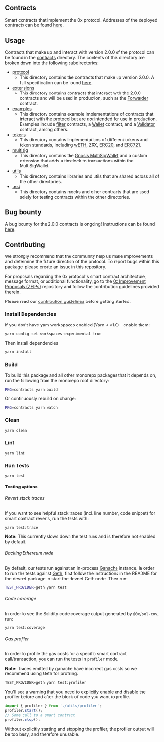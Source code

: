 ## Contracts

Smart contracts that implement the 0x protocol. Addresses of the deployed contracts can be found [here](https://0xproject.com/wiki#Deployed-Addresses).

## Usage

Contracts that make up and interact with version 2.0.0 of the protocol can be found in the [contracts](./contracts) directory. The contents of this directory are broken down into the following subdirectories:

*   [protocol](./contracts/protocol)
    *   This directory contains the contracts that make up version 2.0.0. A full specification can be found [here](https://github.com/0xProject/0x-protocol-specification/blob/master/v2/v2-specification.md).
*   [extensions](./contracts/extensions)
    *   This directory contains contracts that interact with the 2.0.0 contracts and will be used in production, such as the [Forwarder](https://github.com/0xProject/0x-protocol-specification/blob/master/v2/forwarder-specification.md) contract.
*   [examples](./contracts/examples)
    *   This directory contains example implementations of contracts that interact with the protocol but are _not_ intended for use in production. Examples include [filter](https://github.com/0xProject/0x-protocol-specification/blob/master/v2/v2-specification.md#filter-contracts) contracts, a [Wallet](https://github.com/0xProject/0x-protocol-specification/blob/master/v2/v2-specification.md#wallet) contract, and a [Validator](https://github.com/0xProject/0x-protocol-specification/blob/master/v2/v2-specification.md#validator) contract, among others.
*   [tokens](./contracts/tokens)
    *   This directory contains implementations of different tokens and token standards, including [wETH](https://weth.io/), ZRX, [ERC20](https://github.com/ethereum/EIPs/blob/master/EIPS/eip-20.md), and [ERC721](https://github.com/ethereum/EIPs/blob/master/EIPS/eip-721.md).
*   [multisig](./contracts/multisig)
    *   This directory contains the [Gnosis MultiSigWallet](https://github.com/gnosis/MultiSigWallet) and a custom extension that adds a timelock to transactions within the MultiSigWallet.
*   [utils](./contracts/utils)
    *   This directory contains libraries and utils that are shared across all of the other directories.
*   [test](./contracts/test)
    *   This directory contains mocks and other contracts that are used solely for testing contracts within the other directories.

## Bug bounty

A bug bounty for the 2.0.0 contracts is ongoing! Instructions can be found [here](https://0xproject.com/wiki#Bug-Bounty).

## Contributing

We strongly recommend that the community help us make improvements and determine the future direction of the protocol. To report bugs within this package, please create an issue in this repository.

For proposals regarding the 0x protocol's smart contract architecture, message format, or additional functionality, go to the [0x Improvement Proposals (ZEIPs)](https://github.com/0xProject/ZEIPs) repository and follow the contribution guidelines provided therein.

Please read our [contribution guidelines](../../CONTRIBUTING.md) before getting started.

### Install Dependencies

If you don't have yarn workspaces enabled (Yarn < v1.0) - enable them:

```bash
yarn config set workspaces-experimental true
```

Then install dependencies

```bash
yarn install
```

### Build

To build this package and all other monorepo packages that it depends on, run the following from the monorepo root directory:

```bash
PKG=contracts yarn build
```

Or continuously rebuild on change:

```bash
PKG=contracts yarn watch
```

### Clean

```bash
yarn clean
```

### Lint

```bash
yarn lint
```

### Run Tests

```bash
yarn test
```

#### Testing options

###### Revert stack traces

If you want to see helpful stack traces (incl. line number, code snippet) for smart contract reverts, run the tests with:

```
yarn test:trace
```

**Note:** This currently slows down the test runs and is therefore not enabled by default.

###### Backing Ethereum node

By default, our tests run against an in-process [Ganache](https://github.com/trufflesuite/ganache-core) instance. In order to run the tests against [Geth](https://github.com/ethereum/go-ethereum), first follow the instructions in the README for the devnet package to start the devnet Geth node. Then run:

```bash
TEST_PROVIDER=geth yarn test
```

###### Code coverage

In order to see the Solidity code coverage output generated by `@0x/sol-cov`, run:

```
yarn test:coverage
```

###### Gas profiler

In order to profile the gas costs for a specific smart contract call/transaction, you can run the tests in `profiler` mode.

**Note:** Traces emitted by ganache have incorrect gas costs so we recommend using Geth for profiling.

```
TEST_PROVIDER=geth yarn test:profiler
```

You'll see a warning that you need to explicitly enable and disable the profiler before and after the block of code you want to profile.

```typescript
import { profiler } from './utils/profiler';
profiler.start();
// Some call to a smart contract
profiler.stop();
```

Without explicitly starting and stopping the profiler, the profiler output will be too busy, and therefore unusable.
